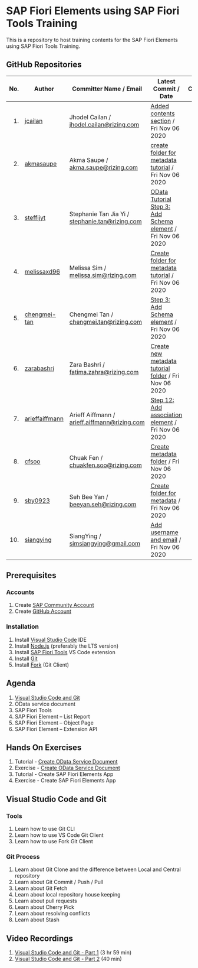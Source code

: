 # SAP Fiori Elements using SAP Fiori Tools Training

This is a repository to host training contents for the SAP Fiori Elements using SAP Fiori Tools Training.

## GitHub Repositories

| No. | Author | Committer Name / Email | Latest Commit / Date | Commits |
| ---:| ------ | ---------------------- | -------------------- |:-------:|
| 1. | [jcailan](https:&#x2F;&#x2F;github.com&#x2F;jcailan) | Jhodel Cailan / jhodel.cailan@rizing.com | [Added contents section](https:&#x2F;&#x2F;github.com&#x2F;jcailan&#x2F;fiori-element&#x2F;commit&#x2F;ad86a6b8116b4dd8ad657d3bbb54537ebb57abe1) / Fri Nov 06 2020 | [7](https:&#x2F;&#x2F;github.com&#x2F;jcailan&#x2F;fiori-element&#x2F;commits) |
| 2. | [akmasaupe](https:&#x2F;&#x2F;github.com&#x2F;akmasaupe) | Akma Saupe / akma.saupe@rizing.com | [create folder for metadata tutorial](https:&#x2F;&#x2F;github.com&#x2F;akmasaupe&#x2F;fiori-element&#x2F;commit&#x2F;c5ee3f458623bec1e19793cf7d85d81a8ed74695) / Fri Nov 06 2020 | [7](https:&#x2F;&#x2F;github.com&#x2F;akmasaupe&#x2F;fiori-element&#x2F;commits) |
| 3. | [steffijyt](https:&#x2F;&#x2F;github.com&#x2F;steffijyt) | Stephanie Tan Jia Yi / stephanie.tan@rizing.com | [OData Tutorial Step 3: Add Schema element](https:&#x2F;&#x2F;github.com&#x2F;steffijyt&#x2F;fiori-element&#x2F;commit&#x2F;43462c4e4a88b175010dd7a7eee3611e72c2a75f) / Fri Nov 06 2020 | [19](https:&#x2F;&#x2F;github.com&#x2F;steffijyt&#x2F;fiori-element&#x2F;commits) |
| 4. | [melissaxd96](https:&#x2F;&#x2F;github.com&#x2F;melissaxd96) | Melissa Sim / melissa.sim@rizing.com | [Create folder for metadata tutorial](https:&#x2F;&#x2F;github.com&#x2F;melissaxd96&#x2F;fiori-element&#x2F;commit&#x2F;65d13054e4e9348f7f207302fd413d221b294f09) / Fri Nov 06 2020 | [27](https:&#x2F;&#x2F;github.com&#x2F;melissaxd96&#x2F;fiori-element&#x2F;commits) |
| 5. | [chengmei-tan](https:&#x2F;&#x2F;github.com&#x2F;chengmei-tan) | Chengmei Tan / chengmei.tan@rizing.com | [Step 3: Add Schema element](https:&#x2F;&#x2F;github.com&#x2F;chengmei-tan&#x2F;fiori-element&#x2F;commit&#x2F;c6fb73a6e51613bc9c89303db2411fd248337f0c) / Fri Nov 06 2020 | [30](https:&#x2F;&#x2F;github.com&#x2F;chengmei-tan&#x2F;fiori-element&#x2F;commits) |
| 6. | [zarabashri](https:&#x2F;&#x2F;github.com&#x2F;zarabashri) | Zara Bashri / fatima.zahra@rizing.com | [Create new metadata tutorial  folder](https:&#x2F;&#x2F;github.com&#x2F;zarabashri&#x2F;fiori-element&#x2F;commit&#x2F;ff22de42b72befc8048d70c281b7932f2bfdb830) / Fri Nov 06 2020 | [18](https:&#x2F;&#x2F;github.com&#x2F;zarabashri&#x2F;fiori-element&#x2F;commits) |
| 7. | [arieffaiffmann](https:&#x2F;&#x2F;github.com&#x2F;arieffaiffmann) | Arieff Aiffmann / arieff.aiffmann@rizing.com | [Step 12: Add association element](https:&#x2F;&#x2F;github.com&#x2F;arieffaiffmann&#x2F;fiori-element&#x2F;commit&#x2F;6d09f26c9f6e00f80e4d83815c6adf5409282b45) / Fri Nov 06 2020 | [23](https:&#x2F;&#x2F;github.com&#x2F;arieffaiffmann&#x2F;fiori-element&#x2F;commits) |
| 8. | [cfsoo](https:&#x2F;&#x2F;github.com&#x2F;cfsoo) | Chuak Fen / chuakfen.soo@rizing.com | [Create metadata folder](https:&#x2F;&#x2F;github.com&#x2F;cfsoo&#x2F;fiori-element&#x2F;commit&#x2F;5f9caaa735d46f5c62757fba54253b2bd00f5cc8) / Fri Nov 06 2020 | [17](https:&#x2F;&#x2F;github.com&#x2F;cfsoo&#x2F;fiori-element&#x2F;commits) |
| 9. | [sby0923](https:&#x2F;&#x2F;github.com&#x2F;sby0923) | Seh Bee Yan / beeyan.seh@rizing.com | [Create folder for metadata](https:&#x2F;&#x2F;github.com&#x2F;sby0923&#x2F;fiori-element&#x2F;commit&#x2F;fcf107120de5181b8d8121e6fbe28e35719a390a) / Fri Nov 06 2020 | [18](https:&#x2F;&#x2F;github.com&#x2F;sby0923&#x2F;fiori-element&#x2F;commits) |
| 10. | [siangying](https:&#x2F;&#x2F;github.com&#x2F;siangying) | SiangYing / simsiangying@gmail.com | [Add username and email](https:&#x2F;&#x2F;github.com&#x2F;sysim&#x2F;fiori-element&#x2F;commit&#x2F;4cc7816cf5dae9970b2f3108da035fa132f5ef70) / Fri Nov 06 2020 | [6](https:&#x2F;&#x2F;github.com&#x2F;sysim&#x2F;fiori-element&#x2F;commits) |

## Prerequisites

### Accounts

1. Create [SAP Community Account](https://community.sap.com/)
2. Create [GitHub Account](https://github.com/join)

### Installation

1. Install [Visual Studio Code](https://code.visualstudio.com/download) IDE
2. Install [Node.js](https://nodejs.org/en/download/) (preferably the LTS version)
3. Install [SAP Fiori Tools](https://marketplace.visualstudio.com/items?itemName=SAPSE.sap-ux-fiori-tools-extension-pack) VS Code extension
4. Install [Git](https://git-scm.com/downloads)
5. Install [Fork](https://git-fork.com/) (Git Client)

## Agenda

1. [Visual Studio Code and Git](#visual-studio-code-and-git)
2. OData service document
3. SAP Fiori Tools
4. SAP Fiori Element – List Report
5. SAP Fiori Element – Object Page
6. SAP Fiori Element – Extension API

## Hands On Exercises

1. Tutorial - [Create OData Service Document](https://developers.sap.com/tutorials/hcp-webide-create-odata-model.html)
2. Exercise - [Create OData Service Document](https://vestapartners.sharepoint.com/:w:/s/DDCKL/EVNDaN_EKgpCiU6HcMJdBPoB5YPAIsrqBSPepsfQ9uiabQ?e=qnF9QF)
3. Tutorial - Create SAP Fiori Elements App
4. Exercise - Create SAP Fiori Elements App

## Visual Studio Code and Git

### Tools

1. Learn how to use Git CLI
2. Learn how to use VS Code Git Client
3. Learn how to use Fork Git Client

### Git Process

1. Learn about Git Clone and the difference between Local and Central repository
2. Learn about Git Commit / Push / Pull
3. Learn about Git Fetch
4. Learn about local repository house keeping
5. Learn about pull requests
6. Learn about Cherry Pick
7. Learn about resolving conflicts
8. Learn about Stash

## Video Recordings

1. [Visual Studio Code and Git - Part 1](https://web.microsoftstream.com/video/a9ca83d0-cc23-4792-93b1-df2676fae0ca) (3 hr 59 min)
2. [Visual Studio Code and Git - Part 2](https://web.microsoftstream.com/video/3a183c92-8b2e-4741-92bd-7a03db60e4fd) (40 min)